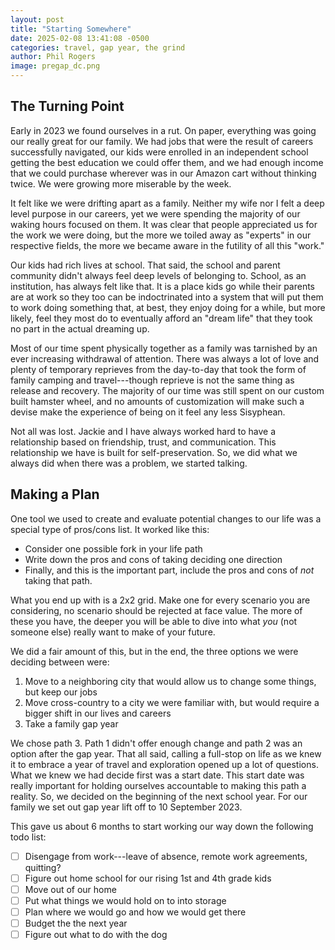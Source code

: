 ```yaml
---
layout: post
title: "Starting Somewhere"
date: 2025-02-08 13:41:08 -0500
categories: travel, gap year, the grind
author: Phil Rogers
image: pregap_dc.png
---
```


## The Turning Point

Early in 2023 we found ourselves in a rut. On paper, everything
was going our really great for our family. We had jobs that were the result of
careers successfully navigated, our kids were enrolled in an independent school
getting the best education we could offer them, and we had enough income that we
could purchase wherever was in our Amazon cart without thinking twice. We were
growing more miserable by the week.

It felt like we were drifting apart as a family. Neither my wife nor I
felt a deep level purpose in our careers, yet we were spending the majority of
our waking hours focused on them. It was clear that people appreciated us for
the work we were doing, but the more we toiled away as "experts" in our respective
fields, the more we became aware in the futility of all this "work."

Our kids had rich lives at school. That said, the school and parent community
didn't always feel deep levels of belonging to. School, as an institution,
has always felt like that. It is a place kids go while their parents are at work
so they too can be indoctrinated into a system that will put them to work doing
something that, at best, they enjoy doing for a while, but more likely, feel they
most do to eventually afford an "dream life" that they took no part in the actual
dreaming up.

Most of our time spent physically together as a family was tarnished by an
ever increasing withdrawal of attention. There was always a lot of love and plenty
of temporary reprieves from the day-to-day that took the form of family camping and
travel---though reprieve is not the same thing as release and recovery. The majority
of our time was still spent on our custom built hamster wheel, and no amounts of
customization will make such a devise make the experience of being on it feel any
less Sisyphean.

Not all was lost. Jackie and I have always worked hard to have a relationship based
on friendship, trust, and communication. This relationship we have is built for
self-preservation. So, we did what we always did when there was a problem, we
started talking.

## Making a Plan

One tool we used to create and evaluate potential changes to our life was a
special type of pros/cons list. It worked like this:

- Consider one possible fork in your life path
- Write down the pros and cons of taking deciding one direction
- Finally, and this is the important part, include the pros and cons of *not* taking that path.

What you end up with is a 2x2 grid. Make one for every scenario you are considering,
no scenario should be rejected at face value. The more of these you have, the deeper
you will be able to dive into what *you* (not someone else) really want to make of
your future.

We did a fair amount of this, but in the end, the three options we were deciding
between were:

1. Move to a neighboring city that would allow us to change some things, but keep our jobs
2. Move cross-country to a city we were familiar with, but would require a bigger shift in our lives and careers
3. Take a family gap year

We chose path 3. Path 1 didn't offer enough change and path 2 was an option after
the gap year. That all said, calling a full-stop on life as we knew it to embrace a
year of travel and exploration opened up a lot of questions. What we knew we had decide
first was a start date. This start date was really important for holding ourselves
accountable to making this path a reality. So, we decided on the beginning of the
next school year. For our family we set out gap year lift off to 10 September 2023.

This gave us about 6 months to start working our way down the following todo list:

- [ ] Disengage from work---leave of absence, remote work agreements, quitting?
- [ ] Figure out home school for our rising 1st and 4th grade kids
- [ ] Move out of our home
- [ ] Put what things we would hold on to into storage
- [ ] Plan where we would go and how we would get there
- [ ] Budget the the next year
- [ ] Figure out what to do with the dog